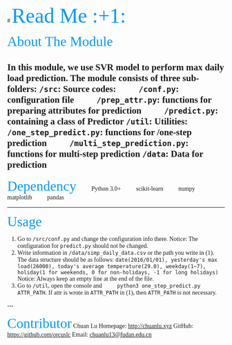 <head>
<style type="text/css">
body {font-family: Consolas;}
</style>
</head>
# <font color=#0099ff size = 20 face="Consolas"> Read Me :+1:</font>

<font color=#0099ff size=6 face="Consolas"> About The Module</font>

<font face = "Consolas">In this module, we use SVR model to perform max daily load prediction. 
The module consists of three sub-folders: 
`/src`: Source codes:
&emsp;&emsp; `/conf.py`: configuration file
&emsp;&emsp; `/prep_attr.py`: functions for preparing attributes for prediction
&emsp;&emsp; `/predict.py`: containing a class of Predictor
`/util`: Utilities:
&emsp;&emsp; `/one_step_predict.py`: functions for /one-step prediction
&emsp;&emsp; `/multi_step_prediction.py`: functions for multi-step prediction
`/data`: Data for prediction
</font>
---

<font color=#0099ff size=6 face="Consolas"> Dependency</font>
<font face="Consolas">
&emsp;&emsp; Python 3.0+
&emsp;&emsp; scikit-learn
&emsp;&emsp; numpy
&emsp;&emsp; matplotlib
&emsp;&emsp; pandas
</font>

---
<font color=#0099ff size=6 face="Consolas"> Usage</font>
<font face="Consolas">
1. Go to `/src/conf.py` and change the configuration info there. Notice: The configuration for `predict.py` should not be changed.
2. Write information in `/data/simp_daily_data.csv` or the path you write in (1). The data structure should be as follows:
`date(2016/01/01), yesterday's max load(26000), today's average temperature(29.0), weekday(1~7), holiday(1 for weekends, 0 for non-holidays, -1 for long holidays)`
Notice: Always keep an empty line at the end of the file.		
3. Go to `/util`, open the console and 
&emsp;&emsp; `python3 one_step_predict.py ATTR_PATH`.
If attr is wrote in `ATTR_PATH` in (1), then `ATTR_PATH` is not necessary.
</font>
---

<font color=#0099ff size=6 face="Consolas"> Contributor</font>
<font face="Consolas">
Chuan Lu
Homepage: http://chuanlu.xyz
GitHub: https://github.com/orcuslc
Email: chuanlu13@fudan.edu.cn